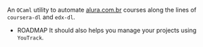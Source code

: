 An `OCaml` utility to automate [alura.com.br](https://www.alura.com.br/) courses along the lines of `coursera-dl` and `edx-dl`.

- ROADMAP
It should also helps you manage your projects using `YouTrack`.
